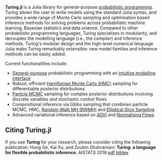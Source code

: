 **Turing.jl** is a Julia library for general-purpose [probabilistic programming](https://en.wikipedia.org/wiki/Probabilistic_programming_language).
Turing allows the user to write models using the standard Julia syntax, 
and provides a wide range of Monte Carlo sampling and optimisation based 
inference methods for solving problems across probabilistic machine learning, 
Bayesian statistics and data science. Compared to other probabilistic programming languages, 
Turing specializes in modularity, and decouples the modelling language (i.e., the compiler) and inference methods. 
Turing's modular design and the high-level numerical language Julia make Turing remarkably extensible: new model families and inference methods can be easily added.

Current functionalities include:

- [General-purpose](https://turinglang.org/dev/tutorials/06-infinite-mixture-model/) probabilistic programming with an [intuitive modelling interface](https://turinglang.org/dev/tutorials/00-introduction/)
- Robust, efficient [Hamiltonian Monte Carlo (HMC)](https://github.com/TuringLang/AdvancedHMC.jl) sampling for differentiable posterior distributions
- [Particle MCMC](https://github.com/TuringLang/AdvancedPS.jl) sampling for complex posterior distributions involving discrete variables and stochastic control flows
- Compositional inference via Gibbs sampling that combines particle MCMC, HMC, [Random-Walk MH (RWMH)](https://github.com/TuringLang/AdvancedMH.jl) and [Elliptical Slice Sampling](https://github.com/TuringLang/Turing.jl/blob/master/src/inference/ess.jl)
- Advanced variational inference based on [ADVI](https://github.com/TuringLang/AdvancedVI.jl) and [Normalising Flows](https://github.com/TuringLang/Bijectors.jl)

## Citing Turing.jl ##
If you use **Turing** for your research, please consider citing the following publication: Hong Ge, Kai Xu, and Zoubin Ghahramani: **Turing: a language for flexible probabilistic inference.** AISTATS 2018 [pdf](http://proceedings.mlr.press/v84/ge18b.html) [bibtex](https://github.com/TuringLang/Turing.jl/blob/master/CITATION.bib)

